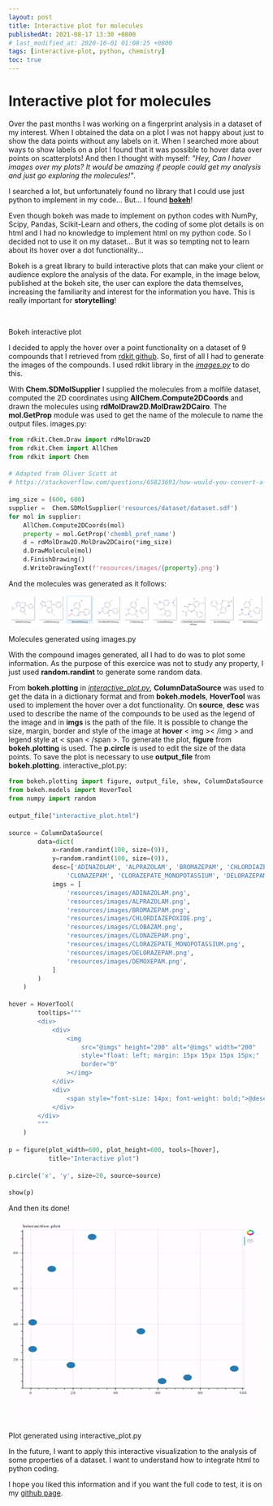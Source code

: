 ```yaml
---
layout: post
title: Interactive plot for molecules
publishedAt: 2021-08-17 13:30 +0800
# last_modified_at: 2020-10-01 01:08:25 +0800
tags: [interactive-plot, python, chemistry]
toc: true
---
```


<h1 class="mt-6 center-txt">Interactive plot for molecules</h1>

Over the past months I was working on a fingerprint analysis in a dataset of my interest. When I obtained the data on a plot I was not happy about
just to show the data points without any labels on it. When I searched more about ways to show labels on a plot I found that it was possible to hover data over points on scatterplots! And then I thought with myself: _"Hey, Can I hover images over my plots? It would be amazing if people could get my analysis and just go exploring the molecules!"_.

I searched a lot, but unfortunately found no library that I could use just python to implement in my code... But... I found **[bokeh](https://bokeh.org/)**!

Even though bokeh was made to implement on python codes with NumPy, Scipy, Pandas, Scikit-Learn and others, the coding of some plot details is on html and I had no knowledge to implement html on my python code. So I decided not to use it on my dataset... But it was so tempting not to learn about its hover over a dot functionality...

Bokeh is a great library to build interactive plots that can make your client or audience explore the analysis of the data. For example, in the image below, published at the bokeh site, the user can explore the data themselves, increasing the familiarity and interest for the information you have. This is really important for **storytelling**!

<img class="center-img" src="https://bokeh.org/img/apps.gif" alt>
<p class="center-txt">Bokeh interactive plot</p>

I decided to apply the hover over a point functionality on a dataset of 9 compounds that I retrieved from [rdkit github](https://github.com/rdkit/rdkit/blob/master/Docs/Book/data/bzr.smi). So, first of all I had to generate the images of the compounds. I used rdkit library in the [_images.py_](https://github.com/brendaferrari/interactive_plot/blob/master/images.py) to do this.

With **Chem.SDMolSupplier** I supplied the molecules from a molfile dataset, computed the 2D coordinates using **AllChem.Compute2DCoords** and drawn the molecules using **rdMolDraw2D.MolDraw2DCairo**. The **mol.GetProp** module was used to get the name of the molecule to name the output files. images.py:

```python
from rdkit.Chem.Draw import rdMolDraw2D
from rdkit.Chem import AllChem
from rdkit import Chem

# Adapted from Oliver Scott at
# https://stackoverflow.com/questions/65823691/how-would-you-convert-a-large-sdf-file-of-chemical-compounds-into-individual-fil

img_size = (600, 600)
supplier =  Chem.SDMolSupplier('resources/dataset/dataset.sdf')
for mol in supplier:
    AllChem.Compute2DCoords(mol)
    property = mol.GetProp('chembl_pref_name')
    d = rdMolDraw2D.MolDraw2DCairo(*img_size)
    d.DrawMolecule(mol)
    d.FinishDrawing()
    d.WriteDrawingText(f'resources/images/{property}.png')
```

And the molecules was generated as it follows:

<img class="center-img" src="/images/blog/2021/interactive-plot-for-molecules/interactive-plot.png" alt>
<p class="center-txt">Molecules generated using images.py</p>

With the compound images generated, all I had to do was to plot some information. As the purpose of this exercice was not to study any property, I just used **random.randint** to generate some random data.

From **bokeh.plotting** in [_interactive_plot.py_](https://github.com/brendaferrari/interactive_plot/blob/master/interactive_plot.py), **ColumnDataSource** was used to get the data in a dictionary format and from **bokeh.models**, **HoverTool** was used to implement the hover over a dot functionality. On **source**, **desc** was used to describe the name of the compounds to be used as the legend of the image and in **imgs** is the path of the file. It is possible to change the size, margin, border and style of the image at **hover** < img >< /img > and legend style at < span < /span >. To generate the plot, **figure** from **bokeh.plotting** is used. The **p.circle** is used to edit the size of the data points. To save the plot is necessary to use **output_file** from **bokeh.plotting**. interactive_plot.py:

```python
from bokeh.plotting import figure, output_file, show, ColumnDataSource
from bokeh.models import HoverTool
from numpy import random

output_file("interactive_plot.html")

source = ColumnDataSource(
        data=dict(
            x=random.randint(100, size=(9)),
            y=random.randint(100, size=(9)),
            desc=['ADINAZOLAM', 'ALPRAZOLAM', 'BROMAZEPAM', 'CHLORDIAZEPOXIDE', 'CLOBAZAM',
                'CLONAZEPAM', 'CLORAZEPATE_MONOPOTASSIUM', 'DELORAZEPAM', 'DEMOXEPAM'],
            imgs = [
                'resources/images/ADINAZOLAM.png',
                'resources/images/ALPRAZOLAM.png',
                'resources/images/BROMAZEPAM.png',
                'resources/images/CHLORDIAZEPOXIDE.png',
                'resources/images/CLOBAZAM.png',
                'resources/images/CLONAZEPAM.png',
                'resources/images/CLORAZEPATE_MONOPOTASSIUM.png',
                'resources/images/DELORAZEPAM.png',
                'resources/images/DEMOXEPAM.png',
            ]
        )
    )

hover = HoverTool(
        tooltips="""
        <div>
            <div>
                <img
                    src="@imgs" height="200" alt="@imgs" width="200"
                    style="float: left; margin: 15px 15px 15px 15px;"
                    border="0"
                ></img>
            </div>
            <div>
                <span style="font-size: 14px; font-weight: bold;">@desc</span>
            </div>
        </div>
        """
    )

p = figure(plot_width=600, plot_height=600, tools=[hover],
           title="Interactive plot")

p.circle('x', 'y', size=20, source=source)

show(p)
```

And then its done!

<img class="center-img" src="/images/blog/2021/interactive-plot-for-molecules/interactive_plot.gif" alt
    width="600" 
    height="400">

<p class="center-txt" >Plot generated using interactive_plot.py</p>

In the future, I want to apply this interactive visualization to the analysis of some properties of a dataset. I want to understand how to integrate html to python coding.

I hope you liked this information and if you want the full code to test, it is on my [github page](https://github.com/brendaferrari/interactive_plot).
